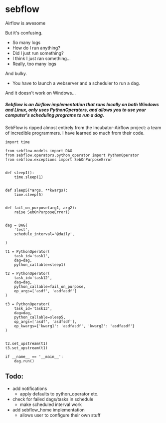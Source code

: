 # sebflow
Airflow is awesome

But it's confusing.

- So many logs
- How do I run anything?
- Did I just run something?
- I think I just ran something...
- Really, too many logs

And bulky.

- You have to launch a webserver and a scheduler to run a dag.

And it doesn't work on Windows...

##### Sebflow is an Airflow implementation that runs locally on both Windows and Linux, only uses PythonOperators, and allows you to use your computer's scheduling programs to run a dag.

SebFlow is ripped almost entirely from the Incubator-Airflow project: a team of incredible programmers. I have learned so much from their code.

```
import time

from sebflow.models import DAG
from sebflow.operators.python_operator import PythonOperator
from sebflow.exceptions import SebOnPurposeError


def sleep1():
    time.sleep(1)


def sleep5(*args, **kwargs):
    time.sleep(5)


def fail_on_purpose(arg1, arg2):
    raise SebOnPurposeError()


dag = DAG(
    'test',
    schedule_interval='@daily',

)

t1 = PythonOperator(
    task_id='task1',
    dag=dag,
    python_callable=sleep1)

t2 = PythonOperator(
    task_id='task12',
    dag=dag,
    python_callable=fail_on_purpose,
    op_args=['asdf', 'asdfasdf']
)

t3 = PythonOperator(
    task_id='task13',
    dag=dag,
    python_callable=sleep5,
    op_args=['asdf', 'asdfsdf'],
    op_kwargs={'kwarg1': 'asdfasdf', 'kwarg2': 'asdfasdf'}
)


t2.set_upstream(t1)
t3.set_upstream(t1)

if __name__ == '__main__':
    dag.run()

```

## Todo:
- add notifications
  - apply defaults to python_operator etc.
- check for failed dags/tasks in schedule
  - make scheduled interval work
- add sebflow_home implementation
  - allows user to configure their own stuff
